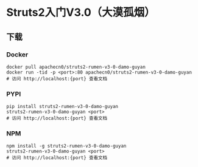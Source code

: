 # Struts2入门V3.0（大漠孤烟）

## 下载

### Docker

```
docker pull apachecn0/struts2-rumen-v3-0-damo-guyan
docker run -tid -p <port>:80 apachecn0/struts2-rumen-v3-0-damo-guyan
# 访问 http://localhost:{port} 查看文档
```

### PYPI

```
pip install struts2-rumen-v3-0-damo-guyan
struts2-rumen-v3-0-damo-guyan <port>
# 访问 http://localhost:{port} 查看文档
```

### NPM

```
npm install -g struts2-rumen-v3-0-damo-guyan
struts2-rumen-v3-0-damo-guyan <port>
# 访问 http://localhost:{port} 查看文档
```